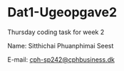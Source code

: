 # Dat1-Ugeopgave2
Thursday coding task for week 2 

Name: Sitthichai Phuanphimai Seest

E-mail: cph-sp242@cphbusiness.dk
